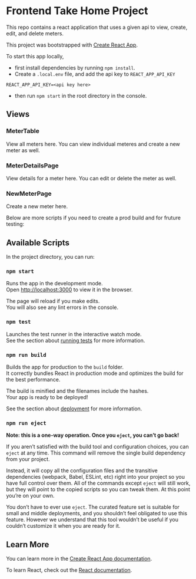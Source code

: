 # Frontend Take Home Project

This repo contains a react application that uses a given api to view, create, edit, and delete meters.

This project was bootstrapped with [Create React App](https://github.com/facebook/create-react-app).

To start this app locally, 
- first install dependencies by running `npm install`. 
- Create a `.local.env` file, and add the api key to `REACT_APP_API_KEY` 
```
REACT_APP_API_KEY=<api key here>
```
- then run `npm start` in the root directory in the console.

## Views

### MeterTable

View all meters here. You can view individual meteres and create a new meter as well.

### MeterDetailsPage

View details for a meter here. You can edit or delete the meter as well.

### NewMeterPage

Create a new meter here.

Below are more scripts if you need to create a prod build and for fruture testing:

## Available Scripts

In the project directory, you can run:

### `npm start`

Runs the app in the development mode.\
Open [http://localhost:3000](http://localhost:3000) to view it in the browser.

The page will reload if you make edits.\
You will also see any lint errors in the console.

### `npm test`

Launches the test runner in the interactive watch mode.\
See the section about [running tests](https://facebook.github.io/create-react-app/docs/running-tests) for more information.

### `npm run build`

Builds the app for production to the `build` folder.\
It correctly bundles React in production mode and optimizes the build for the best performance.

The build is minified and the filenames include the hashes.\
Your app is ready to be deployed!

See the section about [deployment](https://facebook.github.io/create-react-app/docs/deployment) for more information.

### `npm run eject`

**Note: this is a one-way operation. Once you `eject`, you can’t go back!**

If you aren’t satisfied with the build tool and configuration choices, you can `eject` at any time. This command will remove the single build dependency from your project.

Instead, it will copy all the configuration files and the transitive dependencies (webpack, Babel, ESLint, etc) right into your project so you have full control over them. All of the commands except `eject` will still work, but they will point to the copied scripts so you can tweak them. At this point you’re on your own.

You don’t have to ever use `eject`. The curated feature set is suitable for small and middle deployments, and you shouldn’t feel obligated to use this feature. However we understand that this tool wouldn’t be useful if you couldn’t customize it when you are ready for it.

## Learn More

You can learn more in the [Create React App documentation](https://facebook.github.io/create-react-app/docs/getting-started).

To learn React, check out the [React documentation](https://reactjs.org/).
